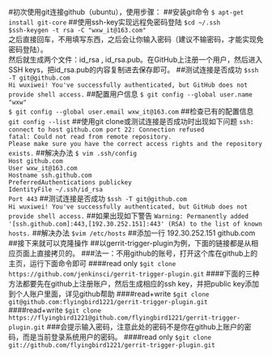 #初次使用git连接github（ubuntu），使用步骤：
##安装git命令
`$ apt-get install git-core`
##使用ssh-key实现远程免密码登陆
`$cd ~/.ssh`  
`$ssh-keygen -t rsa -C "wxw_it@163.com"`  
之后直接回车，不用填写东西，之后会让你输入密码（建议不输密码，才能实现免密码登陆）。  
然后就生成两个文件：id_rsa , id_rsa.pub。在GitHub上注册一个用户，然后进入SSH keys，把id_rsa.pub的内容复制进去保存即可。
##测试连接是否成功
`$ssh -T git@github.com`  
`Hi wuxiwei! You've successfully authenticated, but GitHub does not provide shell access.`
##配置用户信息
`$ git config --global user.name "wxw"`  
`$ git config --global user.email wxw_it@163.com`
##检查已有的配置信息
`git config --list`
##使用git clone或测试连接是否成功时出现如下问题
`ssh: connect to host github.com port 22: Connection refused`  
`fatal: Could not read from remote repository.`  
`Please make sure you have the correct access rights and the repository exists.`
##解决办法
`$ vim .ssh/config`  
`Host github.com`  
`User wxw_it@163.com`  
`Hostname ssh.github.com`  
`PreferredAuthentications publickey`  
`IdentityFile ~/.ssh/id_rsa`  
`Port 443`
##测试连接是否成功
`$ssh -T git@github.com`  
`Hi wuxiwei! You've successfully authenticated, but GitHub does not provide shell access.`
##如果出现如下警告
`Warning: Permanently added '[ssh.github.com]:443,[192.30.252.151]:443' (RSA) to the list of known hosts.`
##解决办法
`$vim /etc/hosts`
##添加一行
192.30.252.151   github.com
##接下来就可以克隆操作
##以gerrit-trigger-plugin为例，下面的链接都是从相应页面上直接拷贝的。
###法一：不用github的账号，打开这个库在github上的主页，运行下面命令即可
####read only
`$git clone https://github.com/jenkinsci/gerrit-trigger-plugin.git`
####下面的三种方法都要先在github上注册账户，然后生成相应的ssh key，并把public key添加到个人账户里面，详见github帮助
####read+write
`$git clone git@github.com:flyingbird1221/gerrit-trigger-plugin.git`
####read+write
`$git clone https://flyingbird1221@github.com/flyingbird1221/gerrit-trigger-plugin.git`
###会提示输入密码，注意此处的密码不是你在github上账户的密码，而是当前登录系统用户的密码。
####read only
`$git clone git://github.com/flyingbird1221/gerrit-trigger-plugin.git`